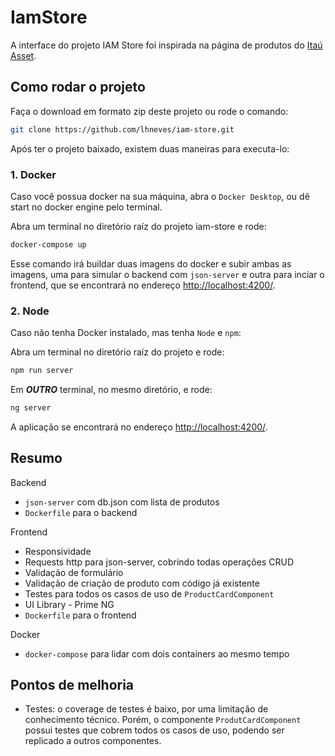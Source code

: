 # IamStore

A interface do projeto IAM Store foi inspirada na página de produtos do [Itaú Asset](https://www.itauassetmanagement.com.br/fundos/renda-variavel/).

## Como rodar o projeto

Faça o download em formato zip deste projeto ou rode o comando:

```zsh
git clone https://github.com/lhneves/iam-store.git
```

Após ter o projeto baixado, existem duas maneiras para executa-lo:

### 1. Docker

Caso você possua docker na sua máquina, abra o `Docker Desktop`, ou dê start no docker engine pelo terminal.

Abra um terminal no diretório raíz do projeto iam-store e rode:

```zsh
docker-compose up
```

Esse comando irá buildar duas imagens do docker e subir ambas as imagens, uma para simular o backend com `json-server` e outra para inciar o frontend, que se encontrará no endereço [http://localhost:4200/](http://localhost:4200/).

### 2. Node

Caso não tenha Docker instalado, mas tenha `Node` e `npm`:

Abra um terminal no diretório raíz do projeto e rode:

```zsh
npm run server
```

Em _**OUTRO**_ terminal, no mesmo diretório, e rode:

```zsh
ng server
```

A aplicação se encontrará no endereço [http://localhost:4200/](http://localhost:4200/).

## Resumo

Backend
- `json-server` com db.json com lista de produtos
- `Dockerfile` para o backend

Frontend
- Responsividade
- Requests http para json-server, cobrindo todas operações CRUD
- Validação de formulário
- Validação de criação de produto com código já existente
- Testes para todos os casos de uso de `ProductCardComponent`
- UI Library - Prime NG
- `Dockerfile` para o frontend

Docker
- `docker-compose` para lidar com dois containers ao mesmo tempo

## Pontos de melhoria

- Testes: o coverage de testes é baixo, por uma limitação de conhecimento técnico. Porém, o componente `ProdutCardComponent` possui testes que cobrem todos os casos de uso, podendo ser replicado a outros componentes.
